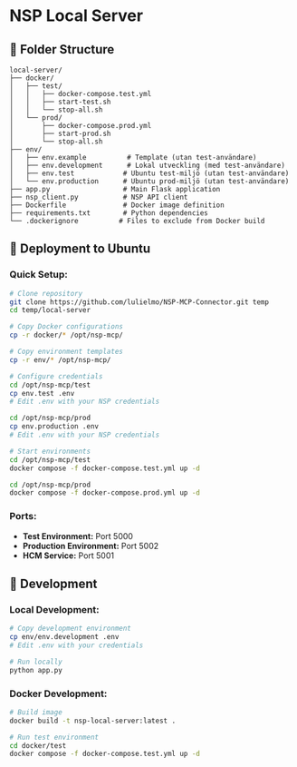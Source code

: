 # NSP Local Server

## 📁 **Folder Structure**

```
local-server/
├── docker/
│   ├── test/
│   │   ├── docker-compose.test.yml
│   │   ├── start-test.sh
│   │   └── stop-all.sh
│   └── prod/
│       ├── docker-compose.prod.yml
│       ├── start-prod.sh
│       └── stop-all.sh
├── env/
│   ├── env.example          # Template (utan test-användare)
│   ├── env.development      # Lokal utveckling (med test-användare)
│   ├── env.test            # Ubuntu test-miljö (utan test-användare)
│   └── env.production      # Ubuntu prod-miljö (utan test-användare)
├── app.py                  # Main Flask application
├── nsp_client.py           # NSP API client
├── Dockerfile              # Docker image definition
├── requirements.txt        # Python dependencies
└── .dockerignore          # Files to exclude from Docker build
```

## 🚀 **Deployment to Ubuntu**

### **Quick Setup:**
```bash
# Clone repository
git clone https://github.com/lulielmo/NSP-MCP-Connector.git temp
cd temp/local-server

# Copy Docker configurations
cp -r docker/* /opt/nsp-mcp/

# Copy environment templates
cp -r env/* /opt/nsp-mcp/

# Configure credentials
cd /opt/nsp-mcp/test
cp env.test .env
# Edit .env with your NSP credentials

cd /opt/nsp-mcp/prod
cp env.production .env
# Edit .env with your NSP credentials

# Start environments
cd /opt/nsp-mcp/test
docker compose -f docker-compose.test.yml up -d

cd /opt/nsp-mcp/prod
docker compose -f docker-compose.prod.yml up -d
```

### **Ports:**
- **Test Environment:** Port 5000
- **Production Environment:** Port 5002
- **HCM Service:** Port 5001

## 🔧 **Development**

### **Local Development:**
```bash
# Copy development environment
cp env/env.development .env
# Edit .env with your credentials

# Run locally
python app.py
```

### **Docker Development:**
```bash
# Build image
docker build -t nsp-local-server:latest .

# Run test environment
cd docker/test
docker compose -f docker-compose.test.yml up -d
```
